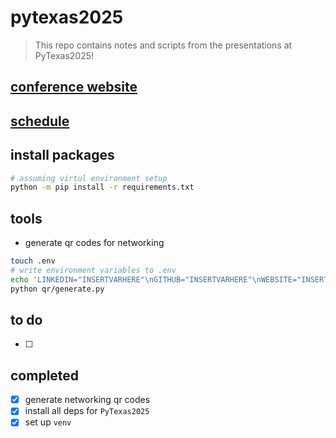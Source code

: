 # pytexas2025

> This repo contains notes and scripts from the presentations at PyTexas2025!

## [conference website](https://www.pytexas.org/2025/)

## [schedule](https://www.pytexas.org/2025/schedule/)

## install packages

```sh
# assuming virtul environment setup
python -m pip install -r requirements.txt
```

## tools

* generate qr codes for networking

```sh
touch .env
# write environment variables to .env
echo 'LINKEDIN="INSERTVARHERE"\nGITHUB="INSERTVARHERE"\nWEBSITE="INSERTVARHERE"\nRESUME="INSERTVARHERE"' > .env
python qr/generate.py
```

## to do

* [ ]

## completed

* [X] generate networking qr codes
* [X] install all deps for `PyTexas2025`
* [X] set up `venv`
